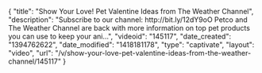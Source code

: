 {
    "title": "Show Your Love! Pet Valentine Ideas from The Weather Channel",
    "description": "Subscribe to our channel: http:\/\/bit.ly\/12dY9oO Petco and The Weather Channel are back with more information on top pet products you can use to keep your ani...",
    "videoid": "145117",
    "date_created": "1394762622",
    "date_modified": "1418181178",
    "type": "captivate",
    "layout": "video",
    "url": "\/v\/show-your-love-pet-valentine-ideas-from-the-weather-channel\/145117"
}